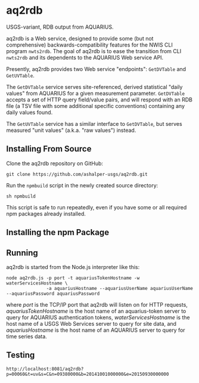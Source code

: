 # aq2rdb
USGS-variant, RDB output from AQUARIUS.

aq2rdb is a Web service, designed to provide some (but not comprehensive) backwards-compatibility features for the NWIS CLI program `nwts2rdb`. The goal of aq2rdb is to ease the transition from CLI `nwts2rdb` and its dependents to the AQUARIUS Web service API.

Presently, aq2rdb provides two Web service "endpoints": `GetDVTable` and `GetUVTable`.

The `GetDVTable` service serves site-referenced, derived statistical "daily values" from AQUARIUS for a given measurement parameter. `GetDVTable` accepts a set of HTTP query field/value pairs, and will respond with an RDB file (a TSV file with some additional specific conventions) containing any daily values found.

The `GetUVTable` service has a similar interface to `GetDVTable`, but serves measured "unit values" (a.k.a. "raw values") instead.

## Installing From Source
Clone the aq2rdb repository on GitHub:

    git clone https://github.com/ashalper-usgs/aq2rdb.git

Run the `npmbuild` script in the newly created source directory:

    sh npmbuild
    
This script is safe to run repeatedly, even if you have some or all required npm packages already installed.

## Installing the npm Package

## Running
aq2rdb is started from the Node.js interpreter like this:

    node aq2rdb.js -p port -t aquariusTokenHostname -w waterServicesHostname \
                   -a aquariusHostname --aquariusUserName aquariusUserName --aquariusPassword aquariusPassword

where *port* is the TCP/IP port that aq2rdb will listen on for HTTP requests, *aquariusTokenHostname* is the host name of an aquarius-token server to query for AQUARIUS authentication tokens, *waterServicesHostname* is the host name of a USGS Web Services server to query for site data, and *aquariusHostname* is the host name of an AQUARIUS server to query for time series data.

## Testing
    http://localhost:8081/aq2rdb?p=00060&t=uv&s=C&n=09380000&b=20141001000000&e=20150930000000